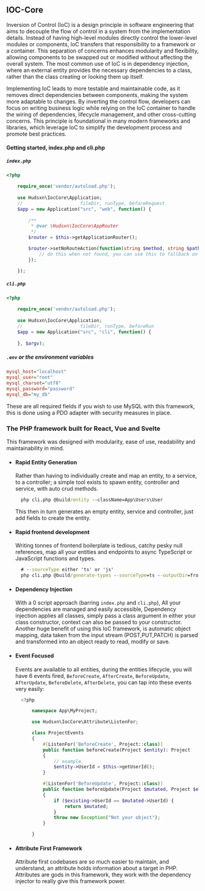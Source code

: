 ## IOC-Core

Inversion of Control (IoC) is a design principle in software engineering that aims to decouple the flow of control in a system from the implementation details. Instead of having high-level modules directly control the lower-level modules or components, IoC transfers that responsibility to a framework or a container. This separation of concerns enhances modularity and flexibility, allowing components to be swapped out or modified without affecting the overall system. The most common use of IoC is in dependency injection, where an external entity provides the necessary dependencies to a class, rather than the class creating or looking them up itself.

Implementing IoC leads to more testable and maintainable code, as it removes direct dependencies between components, making the system more adaptable to changes. By inverting the control flow, developers can focus on writing business logic while relying on the IoC container to handle the wiring of dependencies, lifecycle management, and other cross-cutting concerns. This principle is foundational in many modern frameworks and libraries, which leverage IoC to simplify the development process and promote best practices.

#### Getting started, index.php and cli.php

##### `index.php`
```php
<?php

    require_once('vendor/autoload.php');
    
    use Hudsxn\IocCore\Application;
    //                     fileDir, runType, beforeRequest
    $app = new Application("src", "web", function() {
        
        /**
         * @var \Hudsxn\IocCore\AppRouter
         */
        $router = $this->getApplicationRouter();

        $router->setNoRouteAction(function(string $method, string $path) {
            // do this when not found, you can use this to fallback on frontend apps.
        });

    }); 
```
##### `cli.php`
```php
<?php

    require_once('vendor/autoload.php');
    
    use Hudsxn\IocCore\Application;
    //                     fileDir, runType, beforeRun
    $app = new Application("src", "cli", function() {
        
    }, $argv); 
```
##### `.env` or the environment variables
```ini
mysql_host="localhost"
mysql_user="root"
mysql_charset="utf8"
mysql_password="password"
mysql_db="my_db"
```

These are all required fields if you wish to use MySQL with this framework, this is done using a PDO adapter with security measures in place.

### The PHP framework built for React, Vue and Svelte

This framework was designed with modularity, ease of use, readability and maintainability in mind. 

- #### Rapid Entity Generation 
  Rather than having to individually create and map an entity, to a service, to a controller; a simple tool exists to spawn entity, controller and service, with auto crud methods. 
  ```cmd
    php cli.php @build/entity --className=App\Users\User
  ```
  This then in turn generates an empty entity, service and controller, just add fields to create the entity. 

- #### Rapid frontend development
  Writing tonnes of frontend boilerplate is tedious, catchy pesky null references, map all your entities and endpoints to async TypeScript or JavaScript functions and types. 
  
  ```cmd
    # --sourceType either 'ts' or 'js'
    php cli.php @build/generate-types --sourceType=ts --outputDir=frontend/api"
  ```

- #### Dependency Injection
  With a 0 script approach (barring `index.php` and `cli.php`), All your dependencies are managed and easily accessible, Dependency injection applies all classes, simply pass a class argument in either your class constructor, context can also be passed to your constructor. Another huge benefit of using this IoC framework, is automatic object mapping, data taken from the input stream (POST,PUT,PATCH) is parsed and transformed into an object ready to read, modify or save.

- #### Event Focused
  Events are available to all entities, during the entities lifecycle, you will have 6 events fired, `BeforeCreate`, `AfterCreate`, `BeforeUpdate`, `AfterUpdate`, `BeforeDelete`, `AfterDelete`, you can tap into these events very easily:
  ```php
    <?php

        namespace App\MyProject;

        use Hudsxn\IocCore\Attribute\ListenFor;

        class ProjectEvents
        {
            #[ListenFor('BeforeCreate', Project::class)]
            public function beforeCreate(Project $entity): Project 
            {
                // example.
                $entity->UserId = $this->getUserId();
            }

            #[ListenFor('BeforeUpdate', Project::class)]
            public function beforeUpdate(Project $mutated, Project $existing): Project
            {
                if ($existing->UserId == $mutated->UserId) {
                    return $mutated;
                }
                throw new Exception("Not your object");
            }

        }
  ```

- #### Attribute First Framework
  Attribute first codebases are so much easier to maintain, and understand, an attribute holds information about a target in PHP. Attributes are gods in this framework, they work with the dependency injector to really give this framework power.